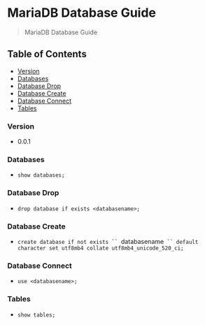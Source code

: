# MariaDB Database Guide
> MariaDB Database Guide

## Table of Contents
* [Version](#version)
* [Databases](#databases)
* [Database Drop](#database-drop)
* [Database Create](#database-create)
* [Database Connect](#database-connect)
* [Tables](#tables)

### Version
* 0.0.1

### Databases
* `show databases;`

### Database Drop
* `drop database if exists <databasename>;`

### Database Create
* `create database if not exists `` `databasename` `` default character set utf8mb4 collate utf8mb4_unicode_520_ci;`
  
### Database Connect
* `use <databasename>;`

### Tables
* `show tables;`
